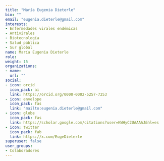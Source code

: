 ```yaml
---
title: "María Eugenia Dieterle"
bio: ""
email: "eugenia.dieterle@gmail.com"
interests:
- Enfermedades virales endémicas 
- Antivirales 
- Biotecnología
- Salud pública 
- Sur global
name: María Eugenia Dieterle
role: 
weight: 15
organizations:
- name: 
  url: ""
social:
- icon: orcid
  icon_pack: ai
  link: https://orcid.org/0000-0002-5257-7253
- icon: envelope
  icon_pack: fas
  link: "mailto:eugenia.dieterle@gmail.com"
- icon: globe
  icon_pack: fas
  link: https://scholar.google.com/citations?user=KWHyC2UAAAAJ&hl=es
- icon: twitter
  icon_pack: fab
  link: https://x.com/EugeDieterle
superuser: false
user_groups:
- Colaboradores
---
```

